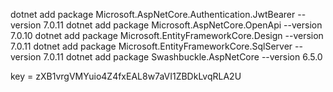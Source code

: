 dotnet add package Microsoft.AspNetCore.Authentication.JwtBearer --version 7.0.11
dotnet add package Microsoft.AspNetCore.OpenApi --version 7.0.10
dotnet add package Microsoft.EntityFrameworkCore.Design --version 7.0.11
dotnet add package Microsoft.EntityFrameworkCore.SqlServer --version 7.0.11
dotnet add package Swashbuckle.AspNetCore --version 6.5.0


key = zXB1vrgVMYuio4Z4fxEAL8w7aVI1ZBDkLvqRLA2U